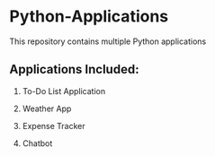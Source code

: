 # Python-Applications

This repository contains multiple Python applications 

## Applications Included:

1. To-Do List Application

2. Weather App

3. Expense Tracker

4. Chatbot
